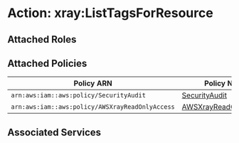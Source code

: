 # Action: xray:ListTagsForResource

## Attached Roles

## Attached Policies

| Policy ARN | Policy Name |
|------------|-------------|
| `arn:aws:iam::aws:policy/SecurityAudit` | [SecurityAudit](../policies.md#securityaudit) |
| `arn:aws:iam::aws:policy/AWSXrayReadOnlyAccess` | [AWSXrayReadOnlyAccess](../policies.md#awsxrayreadonlyaccess) |

## Associated Services

